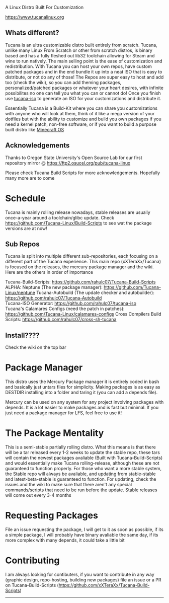 A Linux Distro Built For Customization

https://www.tucanalinux.org
## Whats different?
Tucana is an ultra customizable distro built entirely from scratch. Tucana, unlike many Linux From Scratch or other from scratch distros, is binary based and has a fully fleshed out lib32 toolchain allowing for Steam and wine to run natively.  The main selling point is the ease of customization and redistribution. With Tucana you can host your own repos, have custom patched packages and in the end bundle it up into a neat ISO that is easy to distribute, or not do any of those! The Repos are super easy to host and add too (check the wiki), so you can add theming packages, personalized/patched packages or whatever your heart desires, with infinite possibilites no one can tell you what you can or cannot do! Once you finish use [tucana-iso](https://github.com/rahulc07/tucana-iso) to generate an ISO for your customizations and distribute it.

Essentially Tucana is a Build-Kit where you can share you customizations with anyone who will look at them, think of it like a mega version of your dotfiles but with the ability to customize and build you own packages if you need a kernel patch, non-free software, or if you want to build a purpose built distro like [Minecraft OS](https://github.com/rahulc07/MCOS)


## Acknowledgements

Thanks to Oregon State University's Open Source Lab for our first repository mirror @ https://ftp2.osuosl.org/pub/tucana-linux

Please check Tucana Build Scripts for more acknowledgements.
Hopefully many more are to come
# Schedule
Tucana is mainly rolling release nowadays, stable releases are usually once-a-year around a toolchain/glibc update. Check https://github.com/Tucana-Linux/Build-Scripts to see wat the package versions are at now!


## Sub Repos
Tucana is split into multiple different sub-repositories, each focusing on a different part of the Tucana experience.  This main repo (xXTeraXx/Tucana) is focused on the releases, the mercury package manager and the wiki.  Here are the others in order of importance

Tucana-Build-Scripts: https://github.com/rahulc07/Tucana-Build-Scripts  
ALPHA: Neptune (The new package manager): https://github.com/Tucana-Linux/neptune
Tucana-Autobuild (The update checker and autobuilder): https://github.com/rahulc07/Tucana-Autobuild  
Tucana-ISO Generator: https://github.com/rahulc07/tucana-iso  
Tucana's Calamares Configs (need the patch in patches): https://github.com/Tucana-Linux/calamares-configs
Cross Compilers Build Scripts: https://github.com/rahulc07/cross-sh-tucana


## Install????
Check the wiki on the top bar

# Package Manager
This distro uses the Mercury Package manager it is entirely coded in bash and basically just untars files for simplicity.  Making packages is as easy as DESTDIR installing into a folder and taring it (you can add a depends file).  

Mercury can be used on any system for any project involving packages with depends.  It is a lot easier to make packages and is fast but minimal.  If you just need a package manager for LFS, feel free to use it!
# The Package Mentality
This is a semi-stable partially rolling distro. What this means is that there will be a tar released every 1-2 weeks to update the stable repo, these tars will contain the newest packages avaliable (Built with Tucana-Build-Scripts) and would essentially make Tucana rolling-release, although these are not guaranteed to function properly.  For those who want a more stable system, the Stable repo will always be avaliable, and updating from stable-stable and latest-beta-stable is guaranteed to function. For updating, check the issues and the wiki to make sure that there aren't any special commands/scripts that need to be run before the update.  Stable releases will come out every 3-4 months

# Requesting Packages
File an issue requesting the package, I will get to it as soon as possible, if its a simple package, I will probably have binary avaliable the same day, if its more complex with many depends, it could take a little bit


# Contributing
I am always looking for contibuters, if you want to contribute in any way (graphic design, repo-hosting, building new packages) file an issue or a PR on Tucana-Build-Scripts (https://github.com/xXTeraXx/Tucana-Build-Scripts) 
_________________________________________________________________________________________________________________________________________________________





